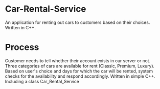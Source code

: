 # Car-Rental-Service
An application for renting out cars to customers based on their choices. Written in C++.

# Process
Customer needs to tell whether their account exists in our server or not.
Three categories of cars are available for rent (Classic, Premium, Luxury).
Based on user's choice and days for which the car will be rented, system checks for the availability and respond accordingly.
Written in simple C++. 
Including a class Car_Rental_Service
